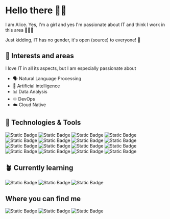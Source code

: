 # Hello there 👋🏻

I am Alice. Yes, I'm a girl and yes I'm passionate about IT and think I work in this area 👩🏻‍💻
  
Just kidding, IT has no gender, it's open (source) to everyone! 🤗
  
## 🧠 Interests and areas
  
I love IT in all its aspects, but I am especially passionate about
  
- 🗣️ Natural Language Processing
- 🤖  Artificial intelligence
- 📊  Data Analysis
- ♾️  DevOps
- ☁️  Cloud Native

## 🔧 Technologies & Tools

![Static Badge](https://img.shields.io/badge/JavaScript-yellow?logo=javascript&logoColor=white)
![Static Badge](https://img.shields.io/badge/AWS-%23f2a046?logo=amazon&logoColor=white)
![Static Badge](https://img.shields.io/badge/ScikitLearn-%23f89939?logo=scikit-learn&logoColor=white)
![Static Badge](https://img.shields.io/badge/GitLab-%23fc6b0e?logo=GitLab&logoColor=white)
![Static Badge](https://img.shields.io/badge/Git-%23f05133?logo=git&logoColor=white)
![Static Badge](https://img.shields.io/badge/HTML-%23e85325?logo=HTML5&logoColor=white)
![Static Badge](https://img.shields.io/badge/Python-%233671a1?logo=Python&logoColor=white)
![Static Badge](https://img.shields.io/badge/Docker-%231d63ed?logo=Docker&logoColor=white)
![Static Badge](https://img.shields.io/badge/OpenSearch-%23045cbc?logo=opensearch)
![Static Badge](https://img.shields.io/badge/numpy-%234d77cf?logo=numpy&logoColor=white)
![Static Badge](https://img.shields.io/badge/LaTeX-%23008080?logo=LaTeX&logoColor=white)
![Static Badge](https://img.shields.io/badge/ElasticSearch-%2300bfb3?logo=ElasticSearch)
![Static Badge](https://img.shields.io/badge/Terrafom-%237c44bc?logo=terraform&logoColor=white)
![Static Badge](https://img.shields.io/badge/pandas-%23180454?logo=pandas)
![Static Badge](https://img.shields.io/badge/Ansible-black?logo=ansible&logoColor=balck)
![Static Badge](https://img.shields.io/badge/GitHub-black?logo=GitHub&logoColor=white)


## 🪴 Currently learning

![Static Badge](https://img.shields.io/badge/Kubernetes-blue?logo=kubernetes&logoColor=white)
![Static Badge](https://img.shields.io/badge/Terrafom-%237c44bc?logo=terraform&logoColor=white)
![Static Badge](https://img.shields.io/badge/Ansible-black?logo=ansible&logoColor=balck)

## Where you can find me

![Static Badge](https://img.shields.io/badge/LinkedIn-%230a66c2?style=for-the-badge&logo=linkedin&link=https%3A%2F%2Fwww.linkedin.com%2Fin%2Falisola%2F)
![Static Badge](https://img.shields.io/badge/GitHub-black?style=for-the-badge&logo=GitHub&link=https%3A%2F%2Fgithub.com%2Falisola21)
![Static Badge](https://img.shields.io/badge/twitter-black?style=for-the-badge&logo=X&link=https%3A%2F%2Fgithub.com%2Falisola21)
